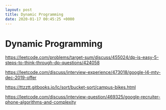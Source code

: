 ```yaml
---
layout: post
title: Dynamic Programming
date: 2020-01-17 00:45:25 +0000
---
```


# Dynamic Programming

 https://leetcode.com/problems/target-sum/discuss/455024/dp-is-easy-5-steps-to-think-through-dp-questions/424058 

 https://leetcode.com/discuss/interview-experience/473018/google-l4-mtv-dec-2019-offer 

 https://ttzztt.gitbooks.io/lc/sort/bucket-sort/campus-bikes.html 

 https://leetcode.com/discuss/interview-question/469325/google-recruiter-phone-algorithms-and-complexity 

